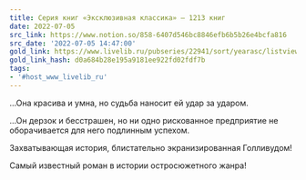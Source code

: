 ```yaml
---
title: Серия книг «Эксклюзивная классика» — 1213 книг
date: 2022-07-05
src_link: https://www.notion.so/858-6407d546bc8846efb6b5b26e4bcfa816
src_date: '2022-07-05 14:47:00'
gold_link: https://www.livelib.ru/pubseries/22941/sort/yearasc/listview/biglist
gold_link_hash: d0a684b28e195a9181ee922fd02fdf7b
tags:
- '#host_www_livelib_ru'
---
```


…Она красива и умна, но судьба наносит ей удар за ударом.  

  

…Он дерзок и бесстрашен, но ни одно рискованное предприятие не оборачивается для него подлинным успехом.  

  

Захватывающая история, блистательно экранизированная Голливудом!  

  

Самый известный роман в истории остросюжетного жанра!